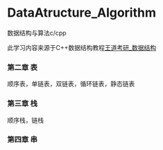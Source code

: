 # DataAtructure_Algorithm
数据结构与算法c/cpp

此学习内容来源于C++数据结构教程[王道考研_数据结构](https://www.bilibili.com/video/BV1b7411N798?p=32)

### 第二章 表
顺序表，单链表，双链表，循环链表，静态链表
### 第三章 栈
顺序栈，链栈
### 第四章 串
